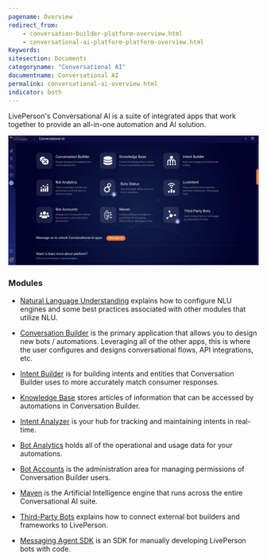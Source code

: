 ```yaml
---
pagename: Overview
redirect_from:
    - conversation-builder-platform-overview.html
    - conversational-ai-platform-platform-overview.html
Keywords:
sitesection: Documents
categoryname: "Conversational AI"
documentname: Conversational AI
permalink: conversational-ai-overview.html
indicator: both
---
```


LivePerson's Conversational AI is a suite of integrated apps that work together to provide an all-in-one automation and AI solution.

<img class="fancyimage" style="width:750px" src="img/ConvoBuilder/platform_main.png">

### Modules

- [Natural Language Understanding](conversational-ai-conversational-ai-platform-natural-language-understanding-nlu-engines.html) explains how to configure NLU engines and some best practices associated with other modules that utilize NLU.

- [Conversation Builder](conversation-builder-getting-started-bot-workspace-overview.html) is the primary application that allows you to design new bots / automations. Leveraging all of the other apps, this is where the user configures and designs conversational flows, API integrations, etc.

- [Intent Builder](conversation-builder-intent-builder-overview.html) is for building intents and entities that Conversation Builder uses to more accurately match consumer responses.

- [Knowledge Base](conversation-builder-knowledge-base.html) stores articles of information that can be accessed by automations in Conversation Builder.

- [Intent Analyzer](https://knowledge.liveperson.com/ai-bots-automation-liveintent-overview.html) is your hub for tracking and maintaining intents in real-time.

- [Bot Analytics](bot-analytics.html) holds all of the operational and usage data for your automations.

- [Bot Accounts](bot-accounts-permissions-per-role.html) is the administration area for managing permissions of Conversation Builder users.

- [Maven](maven-overview.html) is the Artificial Intelligence engine that runs across the entire Conversational AI suite.

- [Third-Party Bots](third-party-bots-getting-started.html) explains how to connect external bot builders and frameworks to LivePerson.

- [Messaging Agent SDK](messaging-agent-sdk-overview.html) is an SDK for manually developing LivePerson bots with code.